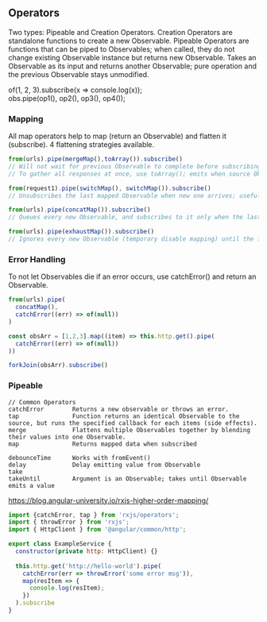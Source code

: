 ## Operators
Two types: Pipeable and Creation Operators. Creation Operators are standalone functions to create a new Observable. Pipeable Operators are functions that can be piped to Observables; when called, they do not change existing Observable instance but returns new Observable. Takes an Observable as its input and returns another Observable; pure operation and the previous Observable stays unmodified.

of(1, 2, 3).subscribe(x => console.log(x));  
obs.pipe(op1(), op2(), op3(), op4());

### Mapping
All map operators help to map (return an Observable) and flatten it (subscribe). 4 flattening strategies available. 
```js
from(urls).pipe(mergeMap(),toArray()).subscribe()
// Will not wait for previous Observable to complete before subscribing; runs in parallel
// To gather all responses at once, use toArray(); emits when source Observable is completed Observable.from()

from(request1).pipe(switchMap(), switchMap()).subscribe()
// Unsubscribes the last mapped Observable when new one arrives; useful for typeahead with debounceTime and distinctUntilChanged

from(urls).pipe(concatMap()).subscribe()
// Queues every new Observable, and subscribes to it only when the last Observable is completed

from(urls).pipe(exhaustMap()).subscribe()
// Ignores every new Observable (temporary disable mapping) until the first Observable is finished; does not keep in memory
```

### Error Handling
To not let Observables die if an error occurs, use catchError() and return an Observable<any>.
```js
from(urls).pipe(
  concatMap(),
  catchError((err) => of(null))
)

const obsArr = [1,2,3].map((item) => this.http.get().pipe(
  catchError((err) => of(null))
))

forkJoin(obsArr).subscribe()
```

### Pipeable
```
// Common Operators
catchError        Returns a new observable or throws an error.
tap               Function returns an identical Observable to the source, but runs the specified callback for each items (side effects).
merge             Flattens multiple Observables together by blending their values into one Observable.             
map               Returns mapped data when subscribed

debounceTime      Works with fromEvent()
delay             Delay emitting value from Observable
take
takeUntil         Argument is an Observable; takes until Observable emits a value
```

https://blog.angular-university.io/rxjs-higher-order-mapping/


```js
import {catchError, tap } from 'rxjs/operators';
import { throwError } from 'rxjs';
import { HttpClient } from '@angular/common/http';

export class ExampleService {
  constructor(private http: HttpClient) {}
  
  this.http.get('http://hello-world').pipe(
    catchError(err => throwError('some error msg')),
    map(resItem => {
      console.log(resItem);
    })
  ).subscribe
}

``` 

